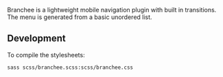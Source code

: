 
Branchee is a lightweight mobile navigation plugin with built in transitions.  The menu is generated from a basic unordered list.

## Development

To compile the stylesheets:

	sass scss/branchee.scss:scss/branchee.css